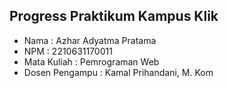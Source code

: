 ## Progress Praktikum Kampus Klik
- Nama : Azhar Adyatma Pratama
- NPM : 2210631170011
- Mata Kuliah : Pemrograman Web
- Dosen Pengampu : Kamal Prihandani, M. Kom
